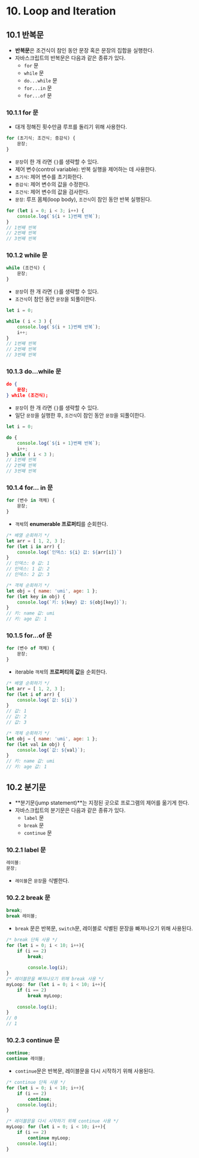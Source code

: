 # 10. Loop and Iteration

## 10.1 반복문

- **반복문**은 조건식이 참인 동안 문장 혹은 문장의 집합을 실행한다.
- 자바스크립트의 반복문은 다음과 같은 종류가 있다.
  - `for` 문
  - `while` 문
  - `do...while` 문
  - `for...in` 문
  - `for...of` 문



### 10.1.1 for 문

- 대개 정해진 횟수만큼 루프를 돌리기 위해 사용한다.

```js
for (초기식; 조건식; 증감식) {
    문장;
}
```

- `문장`이 한 개 라면 `{}`를 생략할 수 있다.
- 제어 변수(control variable): 반복 실행을 제어하는 데 사용한다.
- `초기식`: 제어 변수를 초기화한다.
- `증감식`: 제어 변수의 값을 수정한다.
- `조건식`: 제어 변수의 값을 검사한다.
- `문장`: 루프 몸체(loop body), `조건식`이 참인 동안 반복 실행된다.

```js
for (let i = 0; i < 3; i++) {
	console.log(`${i + 1}번째 반복`);
}
// 1번째 반복
// 2번째 반복
// 3번째 반복
```



### 10.1.2 while 문

```js
while (조건식) {
    문장;
}
```

- `문장`이 한 개 라면 `{}`를 생략할 수 있다.
- `조건식`이 참인 동안 `문장`을 되풀이한다.

```js
let i = 0;

while ( i < 3 ) {
    console.log(`${i + 1}번째 반복`);
    i++;
}
// 1번째 반복
// 2번째 반복
// 3번째 반복
```



### 10.1.3 do...while 문

```json
do {
    문장;
} while (조건식);
```

- `문장`이 한 개 라면 `{}`를 생략할 수 있다.
- 일단 `문장`을 실행한 후, `조건식`이 참인 동안 `문장`을 되풀이한다.



```js
let i = 0;

do {
    console.log(`${i + 1}번째 반복`);
    i++;
} while ( i < 3 );
// 1번째 반복
// 2번째 반복
// 3번째 반복
```



### 10.1.4 for... in 문

```js
for (변수 in 객체) {
    문장;
}
```

- `객체`의 **enumerable 프로퍼티**를 순회한다.

```js
/* 배열 순회하기 */
let arr = [ 1, 2, 3 ];
for (let i in arr) {
    console.log(`인덱스: ${i} 값: ${arr[i]}`)
}
// 인덱스: 0 값: 1
// 인덱스: 1 값: 2
// 인덱스: 2 값: 3

/* 객체 순회하기 */
let obj = { name: 'umi', age: 1 };
for (let key in obj) {
    console.log(`키: ${key} 값: ${obj[key]}`);
}
// 키: name 값: umi
// 키: age 값: 1
```



### 10.1.5 for...of 문

```js
for (변수 of 객체) {
    문장;
}
```

- iterable `객체`의 **프로퍼티의 값**을 순회한다.

```js
/* 배열 순회하기 */
let arr = [ 1, 2, 3 ];
for (let i of arr) {
    console.log(`값: ${i}`)
}
// 값: 1
// 값: 2
// 값: 3

/* 객체 순회하기 */
let obj = { name: 'umi', age: 1 };
for (let val in obj) {
    console.log(`값: ${val}`);
}
// 키: name 값: umi
// 키: age 값: 1
```



## 10.2 분기문

- **분기문(jump statement)**는 지정된 곳으로 프로그램의 제어를 옮기게 한다.
- 자바스크립트의 분기문은 다음과 같은 종류가 있다.
  - `label` 문
  - `break` 문
  - `continue` 문



### 10.2.1 label 문

```js
레이블:
문장;
```

- `레이블`은 `문장`을 식별한다.



### 10.2.2 break 문

```js
break;
break 레이블;
```

- `break` 문은 반복문, `switch`문, 레이블로 식별된 문장을 빠져나오기 위해 사용된다.

```js
/* break 단독 사용 */
for (let i = 0; i < 10; i++){
    if (i == 2)
        break;
    
		console.log(i);
}
/* 레이블문을 빠져나오기 위해 break 사용 */
myLoop: for (let i = 0; i < 10; i++){
    if (i == 2)
        break myLoop;
    
    console.log(i);
}
// 0
// 1
```



### 10.2.3 continue 문

```js
continue;
continue 레이블;
```

- `continue`문은 반복문, 레이블문을 다시 시작하기 위해 사용된다.

```js
/* continue 단독 사용 */
for (let i = 0; i < 10; i++){
    if (i == 2)
        continue;
    console.log(i);
}

/* 레이블문을 다시 시작하기 위해 continue 사용 */
myLoop: for (let i = 0; i < 10; i++){
    if (i == 2)
        continue myLoop;
	console.log(i);
}
```